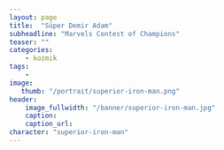 ```yaml
---
layout: page
title:  "Süper Demir Adam"
subheadline: "Marvels Contest of Champions"
teaser: ""
categories:
    - kozmik
tags:
    -
image:
   thumb: "/portrait/superior-iron-man.png"
header:
    image_fullwidth: "/banner/superior-iron-man.jpg"
    caption: 
    caption_url:  
character: "superior-iron-man"
---
```

